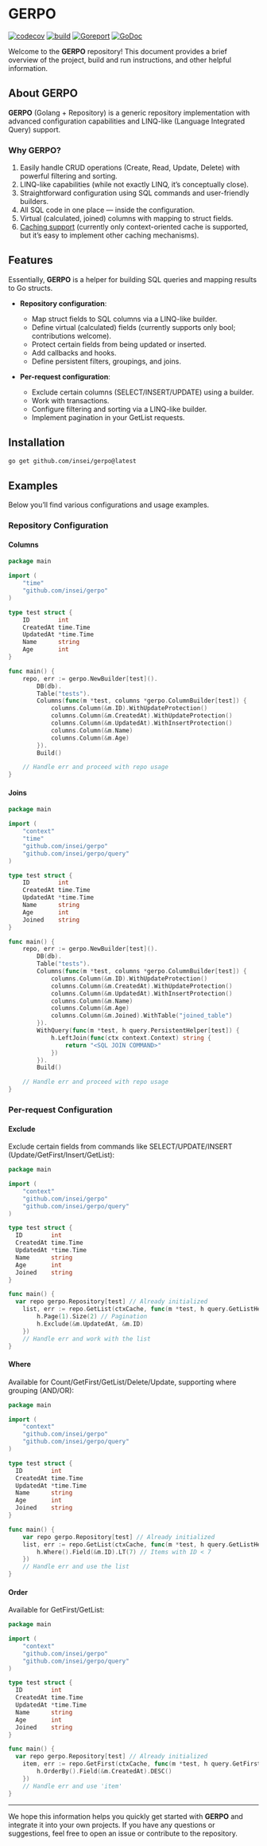 # GERPO

[![codecov](https://codecov.io/gh/Insei/gerpo/graph/badge.svg?token=LGY9O9OJF5)](https://codecov.io/gh/Insei/gerpo)
[![build](https://github.com/Insei/gerpo/actions/workflows/go.yml/badge.svg)](https://github.com/Insei/gerpo/actions/workflows/go.yml)
[![Goreport](https://goreportcard.com/badge/github.com/insei/gerpo)](https://goreportcard.com/report/github.com/insei/gerpo)
[![GoDoc](https://godoc.org/github.com/insei/gerpo?status.svg)](https://godoc.org/github.com/insei/gerpo)

Welcome to the **GERPO** repository! This document provides a brief overview of the project, build and run instructions, and other helpful information.

## About GERPO
**GERPO** (Golang + Repository) is a generic repository implementation with advanced configuration capabilities and LINQ-like (Language Integrated Query) support.

### Why GERPO?
1. Easily handle CRUD operations (Create, Read, Update, Delete) with powerful filtering and sorting.
2. LINQ-like capabilities (while not exactly LINQ, it’s conceptually close).
3. Straightforward configuration using SQL commands and user-friendly builders.
4. All SQL code in one place — inside the configuration.
5. Virtual (calculated, joined) columns with mapping to struct fields.
6. [Caching support](https://github.com/Insei/gerpo/tree/main/cache) (currently only context-oriented cache is supported, but it’s easy to implement other caching mechanisms).

## Features
Essentially, **GERPO** is a helper for building SQL queries and mapping results to Go structs.

- **Repository configuration**:
    - Map struct fields to SQL columns via a LINQ-like builder.
    - Define virtual (calculated) fields (currently supports only bool; contributions welcome).
    - Protect certain fields from being updated or inserted.
    - Add callbacks and hooks.
    - Define persistent filters, groupings, and joins.

- **Per-request configuration**:
    - Exclude certain columns (SELECT/INSERT/UPDATE) using a builder.
    - Work with transactions.
    - Configure filtering and sorting via a LINQ-like builder.
    - Implement pagination in your GetList requests.

## Installation

```bash
go get github.com/insei/gerpo@latest
```

## Examples
Below you’ll find various configurations and usage examples.

### Repository Configuration

#### Columns
```go
package main

import (
    "time"
    "github.com/insei/gerpo"
)

type test struct {
    ID        int
    CreatedAt time.Time
    UpdatedAt *time.Time
    Name      string
    Age       int
}

func main() {
    repo, err := gerpo.NewBuilder[test]().
        DB(db).
        Table("tests").
        Columns(func(m *test, columns *gerpo.ColumnBuilder[test]) {
            columns.Column(&m.ID).WithUpdateProtection()
            columns.Column(&m.CreatedAt).WithUpdateProtection()
            columns.Column(&m.UpdatedAt).WithInsertProtection()
            columns.Column(&m.Name)
            columns.Column(&m.Age)
        }).
        Build()

    // Handle err and proceed with repo usage
}
```

#### Joins
```go
package main

import (
    "context"
    "time"
    "github.com/insei/gerpo"
    "github.com/insei/gerpo/query"
)

type test struct {
    ID        int
    CreatedAt time.Time
    UpdatedAt *time.Time
    Name      string
    Age       int
    Joined    string
}

func main() {
    repo, err := gerpo.NewBuilder[test]().
        DB(db).
        Table("tests").
        Columns(func(m *test, columns *gerpo.ColumnBuilder[test]) {
            columns.Column(&m.ID).WithUpdateProtection()
            columns.Column(&m.CreatedAt).WithUpdateProtection()
            columns.Column(&m.UpdatedAt).WithInsertProtection()
            columns.Column(&m.Name)
            columns.Column(&m.Age)
            columns.Column(&m.Joined).WithTable("joined_table")
        }).
        WithQuery(func(m *test, h query.PersistentHelper[test]) {
            h.LeftJoin(func(ctx context.Context) string {
                return "<SQL JOIN COMMAND>"
            })
        }).
        Build()

    // Handle err and proceed with repo usage
}
```

### Per-request Configuration

#### Exclude
Exclude certain fields from commands like SELECT/UPDATE/INSERT (Update/GetFirst/Insert/GetList):
```go
package main

import (
    "context"
    "github.com/insei/gerpo"
    "github.com/insei/gerpo/query"
)

type test struct {
  ID        int
  CreatedAt time.Time
  UpdatedAt *time.Time
  Name      string
  Age       int
  Joined    string
}

func main() {
  var repo gerpo.Repository[test] // Already initialized
    list, err := repo.GetList(ctxCache, func(m *test, h query.GetListHelper[test]) {
        h.Page(1).Size(2) // Pagination
        h.Exclude(&m.UpdatedAt, &m.ID)
    })
    // Handle err and work with the list
}
```

#### Where
Available for Count/GetFirst/GetList/Delete/Update, supporting where grouping (AND/OR):
```go
package main

import (
    "context"
    "github.com/insei/gerpo"
    "github.com/insei/gerpo/query"
)

type test struct {
  ID        int
  CreatedAt time.Time
  UpdatedAt *time.Time
  Name      string
  Age       int
  Joined    string
}

func main() {
    var repo gerpo.Repository[test] // Already initialized
    list, err := repo.GetList(ctxCache, func(m *test, h query.GetListHelper[test]) {
        h.Where().Field(&m.ID).LT(7) // Items with ID < 7
    })
    // Handle err and use the list
}
```

#### Order
Available for GetFirst/GetList:
```go
package main

import (
    "context"
    "github.com/insei/gerpo"
    "github.com/insei/gerpo/query"
)

type test struct {
  ID        int
  CreatedAt time.Time
  UpdatedAt *time.Time
  Name      string
  Age       int
  Joined    string
}

func main() {
  var repo gerpo.Repository[test] // Already initialized
    item, err := repo.GetFirst(ctxCache, func(m *test, h query.GetFirstHelper[test]) {
        h.OrderBy().Field(&m.CreatedAt).DESC()
    })
    // Handle err and use 'item'
}
```

---

We hope this information helps you quickly get started with **GERPO** and integrate it into your own projects. If you have any questions or suggestions, feel free to open an issue or contribute to the repository.
